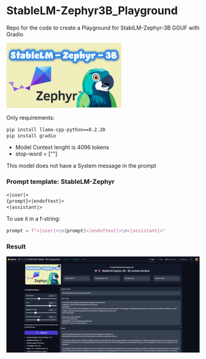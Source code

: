 # StableLM-Zephyr3B_Playground
Repo for the code to create a Playground for StablLM-Zephyr-3B GGUF with Gradio

<img src="https://github.com/fabiomatricardi/StableLM-Zephyr3B_Playground/raw/main/logo-banner-StableZephyr.jpg" width=300>

Only requirements:
```
pip install llama-cpp-python==0.2.20
pip install gradio
```

- Model Context lenght is 4096 tokens
- stop-word = ["</s>"]

This model does not have a System message in the prompt

### Prompt template: StableLM-Zephyr
```
<|user|>
{prompt}<|endoftext|>
<|assistant|>
```
To use it in a f-string:
```python
prompt = f"<|user|>\n{prompt}<|endoftext|>\n<|assistant|>"
```

### Result
<img src="https://github.com/fabiomatricardi/StableLM-Zephyr3B_Playground/raw/main/stablelm-zephyr3B-finalGUI.png" width=800>
